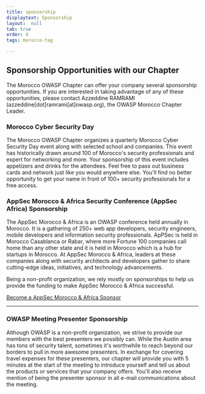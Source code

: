 ```yaml
---
title: sponsorship
displaytext: Sponsorship
layout:  null
tab: true
order: 4
tags: morocco-tag

---
```


## Sponsorship Opportunities with our Chapter ##

The Morocco OWASP Chapter can offer your company several sponsorship opportunities. If you are interested in taking advantage of any of these opportunities, please contact Azzeddine RAMRAMI (azzeddine[dot]ramrami[at]owasp.org), the OWASP Morocco Chapter Leader. 

### Morocco Cyber Security Day ### 

The Morocco OWASP Chapter organizes a quarterly Morocco Cyber Security Day event along with selected school and companies. This event has historically drawn around 100 of Morocco's security professionals and expert for networking and more. Your sponsorship of this event includes appetizers and drinks for the attendees.  Feel free to pass out business cards and network just like you would anywhere else. You'll find no better opportunity to get your name in front of 100+ security professionals for a free access.

### AppSec Morocco & Africa Security Conference (AppSec Africa) Sponsorship ### 

The AppSec Morocco & Africa is an OWASP conference held annually in Morocco. It is a gathering of 250+ web app developers, security engineers, mobile developers and information security professionals. ApPSec is held in Morocco Casablanca or Rabar, where more Fortune 100 companies call home than any other state and it is held in Morocco which is a hub for startups in Morocco. At AppSec Morocco & Africa, leaders at these companies along with security architects and developers gather to share cutting-edge ideas, initiatives, and technology advancements.

Being a non-profit organization, we rely mostly on sponsorships to help us provide the funding to make AppSec Morocco & Africa successful.

[Become a AppSec Morocco & Africa Sponsor](https://2020.appsecmorocco.org/)

<hr/>

### OWASP Meeting Presenter Sponsorship ### 

Although OWASP is a non-profit organization, we strive to provide our members with the best presenters we possibly can. While the Austin area has tons of security talent, sometimes it's worthwhile to reach beyond our borders to pull in more awesome presenters. In exchange for covering travel expenses for these presenters, our chapter will provide you with 5 minutes at the start of the meeting to introduce yourself and tell us about the products or services that your company offers. You'll also receive mention of being the presenter sponsor in all e-mail communications about the meeting. 
